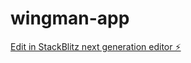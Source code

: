 # wingman-app

[Edit in StackBlitz next generation editor ⚡️](https://stackblitz.com/~/github.com/mr-springtime/wingman-app)